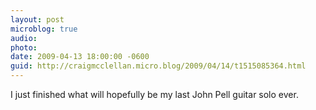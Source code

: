 ```yaml
---
layout: post
microblog: true
audio: 
photo: 
date: 2009-04-13 18:00:00 -0600
guid: http://craigmcclellan.micro.blog/2009/04/14/t1515085364.html
---
```

I just finished what will hopefully be my last John Pell guitar solo ever.
